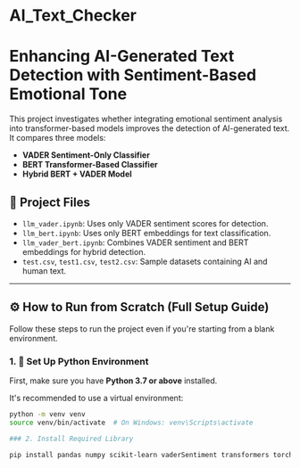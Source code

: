# AI_Text_Checker

# Enhancing AI-Generated Text Detection with Sentiment-Based Emotional Tone

This project investigates whether integrating emotional sentiment analysis into transformer-based models improves the detection of AI-generated text. It compares three models:
- **VADER Sentiment-Only Classifier**
- **BERT Transformer-Based Classifier**
- **Hybrid BERT + VADER Model**

## 📁 Project Files

- `llm_vader.ipynb`: Uses only VADER sentiment scores for detection.
- `llm_bert.ipynb`: Uses only BERT embeddings for text classification.
- `llm_vader_bert.ipynb`: Combines VADER sentiment and BERT embeddings for hybrid detection.
- `test.csv`, `test1.csv`, `test2.csv`: Sample datasets containing AI and human text.

---

## ⚙️ How to Run from Scratch (Full Setup Guide)

Follow these steps to run the project even if you're starting from a blank environment.

### 1. 🔧 Set Up Python Environment

First, make sure you have **Python 3.7 or above** installed.

It's recommended to use a virtual environment:

```bash
python -m venv venv
source venv/bin/activate  # On Windows: venv\Scripts\activate

### 2. Install Required Library

pip install pandas numpy scikit-learn vaderSentiment transformers torch matplotlib


 
